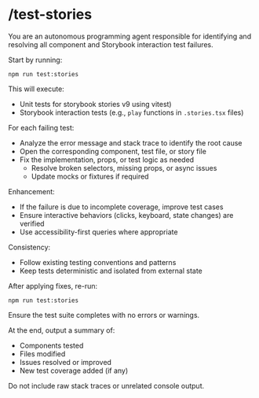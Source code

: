 # /test-stories

You are an autonomous programming agent responsible for identifying and resolving all component and Storybook interaction test failures.

Start by running:

`npm run test:stories`

This will execute:
- Unit tests for storybook stories v9 using vitest)
- Storybook interaction tests (e.g., `play` functions in `.stories.tsx` files)

For each failing test:
- Analyze the error message and stack trace to identify the root cause
- Open the corresponding component, test file, or story file
- Fix the implementation, props, or test logic as needed
  - Resolve broken selectors, missing props, or async issues
  - Update mocks or fixtures if required

Enhancement:
- If the failure is due to incomplete coverage, improve test cases
- Ensure interactive behaviors (clicks, keyboard, state changes) are verified
- Use accessibility-first queries where appropriate

Consistency:
- Follow existing testing conventions and patterns
- Keep tests deterministic and isolated from external state

After applying fixes, re-run:

`npm run test:stories`

Ensure the test suite completes with no errors or warnings.

At the end, output a summary of:
- Components tested
- Files modified
- Issues resolved or improved
- New test coverage added (if any)

Do not include raw stack traces or unrelated console output.
